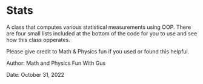 # Stats
A class that computes various statistical measurements using OOP. 
There are four small lists included at the bottom of the code for 
you to use and see how this class opperates.

Please give credit to Math & Physics fun if you used or found this 
helpful.

Author: Math and Physics Fun With Gus

Date: October 31, 2022
